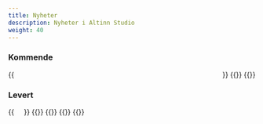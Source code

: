 ```yaml
---
title: Nyheter
description: Nyheter i Altinn Studio
weight: 40
---
```


### Kommende

<div style="display: flex; flex-direction: row; justify-content: space-between; gap: 12px; flex-wrap: wrap;">
    {{<news-card 
        title="Betaling" 
        content="Tilby mulighet for å konfigurere brukerbetaling for tjenester som er gebyrbelagt eller hvor det er lov å kreve betaling." 
        timeline="Q2 2024" 
        githubUrl="https://github.com/digdir/roadmap/issues/80"
    >}}
    {{<news-card 
        title="Samhandlingstjenester"
        content="Større tjenester/prosesser som gjerne går over litt tid, involverer mange parter, har flere skjema med underprosesser, integrasjoner med andre systemer i andre offentlige etater osv."
        timeline="Q2 2024"
        githubUrl="https://github.com/digdir/roadmap/issues/83"
    >}}
    {{<news-card 
        title="Forbedret PDF"
        content="Forbedret funksjonalitet knyttet til generering av kvitterings-PDF."
        timeline="Q2 2024"
        githubUrl="https://github.com/digdir/roadmap/issues/351"
    >}}
</div>

### Levert

<div style="display: flex; flex-direction: row; justify-content: flex-start; gap: 20px; flex-wrap: wrap;">
    {{<news-card
        title="Verktøy for prosessredigering"
        content="Mulighet til å redigere prosess knyttet til en tjeneste."
        timeline="Q1 2024"
        githubUrl="https://github.com/digdir/roadmap/issues/112"
    >}}
    {{<news-card
        title="Signering"
        content="Støtte for enkel elektronisk signatur i hht. eIDAS for en handling ifm. en tjeneste i Altinn 3."
        timeline="Q2 2024"
        githubUrl="https://github.com/digdir/roadmap/issues/77"
    >}}
    {{<news-card
        title="V4 - frontend for tjenester"
        content="Ny versjon av frontend for tjenestene. Ny funksjonalitet vil legges til på denne versjonen."
        timeline="Q1 2024"
        githubUrl="https://github.com/digdir/roadmap/issues/314"
    >}}
    {{<news-card
        title="Varsling på epost"
        content="Mulighet til å sette opp varsling på SMS og epost."
        timeline="Q2 2024"
        githubUrl="https://github.com/digdir/roadmap/issues/158"
    >}}
    {{<news-card
        title="Varsling på SMS"
        content="Mulighet til å sette opp varsling på SMS og epost."
        timeline="Q2 2024"
        githubUrl="https://github.com/digdir/roadmap/issues/158"
    >}}
</div>

